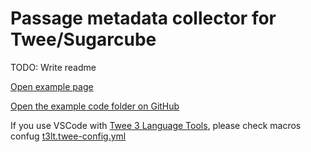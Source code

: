 # Passage metadata collector for Twee/Sugarcube

TODO: Write readme

[Open example page](https://twee-sugarcube-passage-metadata-collector.nyc3.cdn.digitaloceanspaces.com/index.html)

[Open the example code folder on GitHub](/twee)

If you use VSCode with [Twee 3 Language Tools](https://marketplace.visualstudio.com/items?itemName=cyrusfirheir.twee3-language-tools), please check macros confug [t3lt.twee-config.yml](/t3lt.twee-config.yml)

